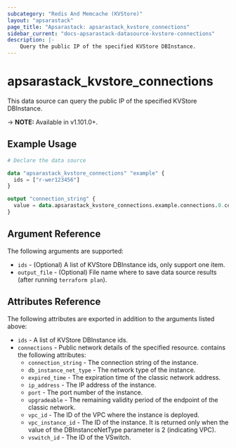 ```yaml
---
subcategory: "Redis And Memcache (KVStore)"
layout: "apsarastack"
page_title: "Apsarastack: apsarastack_kvstore_connections"
sidebar_current: "docs-apsarastack-datasource-kvstore-connections"
description: |-
    Query the public IP of the specified KVStore DBInstance.
---
```


# apsarastack\_kvstore\_connections

This data source can query the public IP of the specified KVStore DBInstance.
 
-> **NOTE:** Available in v1.101.0+.

## Example Usage

```terraform
# Declare the data source

data "apsarastack_kvstore_connections" "example" {
  ids = ["r-wer123456"]
}

output "connection_string" {
  value = data.apsarastack_kvstore_connections.example.connections.0.connection_string
}
```

## Argument Reference

The following arguments are supported:

* `ids` - (Optional) A list of KVStore DBInstance ids, only support one item.
* `output_file` - (Optional) File name where to save data source results (after running `terraform plan`).

## Attributes Reference

The following attributes are exported in addition to the arguments listed above:

* `ids` -  A list of KVStore DBInstance ids.
* `connections` - Public network details of the specified resource. contains the following attributes:
  * `connection_string` - The connection string of the instance.
  * `db_instance_net_type` - The network type of the instance.
  * `expired_time` - The expiration time of the classic network address.
  * `ip_address` - The IP address of the instance.
  * `port` - The port number of the instance.
  * `upgradeable` - The remaining validity period of the endpoint of the classic network.
  * `vpc_id` - The ID of the VPC where the instance is deployed.
  * `vpc_instance_id` - The ID of the instance. It is returned only when the value of the DBInstanceNetType parameter is 2 (indicating VPC).
  * `vswitch_id` - The ID of the VSwitch.
